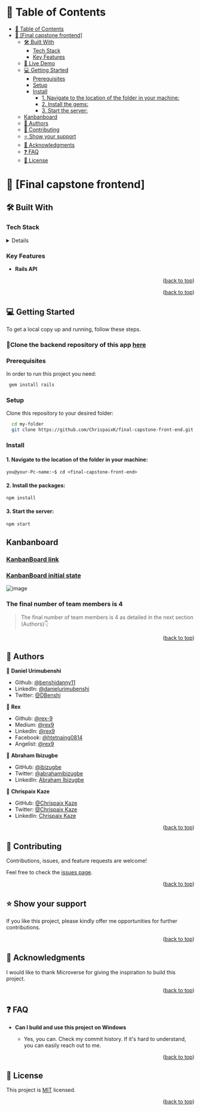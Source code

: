 # 📗 Table of Contents

- [📗 Table of Contents](#-table-of-contents)
- [📖 \[Final capstone frontend\] ](#-about-project-)
  - [🛠 Built With ](#-built-with-)
    - [Tech Stack ](#tech-stack-)
    - [Key Features ](#key-features-)
  - [🚀 Live Demo ](#-live-demo-)
  - [💻 Getting Started ](#-getting-started-)
    - [Prerequisites](#prerequisites)
    - [Setup](#setup)
    - [Install](#install)
      - [1. Navigate to the location of the folder in your machine:](#1-navigate-to-the-location-of-the-folder-in-your-machine)
      - [2. Install the gems:](#2-install-the-gems)
      - [3. Start the server:](#3-start-the-server)
  - [Kanbanboard](#-kanbanboard-)
  - [👥 Authors ](#-authors-)
  - [🤝 Contributing ](#-contributing-)
  - [⭐️ Show your support ](#️-show-your-support-)
  - [🙏 Acknowledgments ](#-acknowledgments-)
  - [❓ FAQ ](#-faq-)
  - [📝 License ](#-license-)

# 📖 [Final capstone frontend] <a name="about-project"></a>


## 🛠 Built With <a name="built-with"></a>

### Tech Stack <a name="tech-stack"></a>

<details>
  <ul>
    <li><a href="https://reactjs.org/">React js</a></li>
  </ul>
</details>

### Key Features <a name="key-features"></a>

- **Rails API**

<p align="right">(<a href="#readme-top">back to top</a>)</p>

<p align="right">(<a href="#readme-top">back to top</a>)</p>

## 💻 Getting Started <a name="getting-started"></a>

To get a local copy up and running, follow these steps.

### 📌Clone the backend repository of this app [here](https://github.com/Ibizugbe/car-valley-backend)

### Prerequisites

In order to run this project you need:

```sh
 gem install rails
```



### Setup

Clone this repository to your desired folder:

```sh
  cd my-folder
  git clone https://github.com/ChrispaixK/final-capstone-front-end.git
```

### Install

#### 1. Navigate to the location of the folder in your machine:

```
you@your-Pc-name:~$ cd <final-capstone-front-end>
```

#### 2. Install the packages:

```
npm install
```

#### 3. Start the server:

```
npm start
```

## Kanbanboard <a name="kanbanboard"></a>
### [KanbanBoard link](https://github.com/users/Ibizugbe/projects/2)

### [KanbanBoard initial state](https://github.com/Ibizugbe/car-valley-backend/issues/16#issue-1461801669)
![image](https://user-images.githubusercontent.com/71190715/206404938-f3b5b68a-2f7b-45e7-b75d-483f1a2be02f.png)

### The final number of team members is 4
> The final number of team members is 4 as detailed in the next section (Authors)👇

<p align="right">(<a href="#readme-top">back to top</a>)</p>

## 👥 Authors <a name="authors"></a>

👤 **Daniel Urimubenshi**

- Github: [@benshidanny11](https://github.com/benshidanny11/)
- LinkedIn: [@danielurimubenshi](https://www.linkedin.com/in/danielurimubenshi/)
- Twitter: [@DBenshi](https://twitter.com/DBenshi)

👤 **Rex**

- Github: [@rex-9](https://github.com/rex-9/)
- Medium: [@rex9](https://medium.com/rex9/)
- LinkedIn: [@rex9](https://www.linkedin.com/in/rex9/)
- Facebook: [@htetnaing0814](https://www.facebook.com/htetnaing0814)
- Angelist: [@rex9](https://angel.co/u/rex9)

👤 **Abraham Ibizugbe**

- GitHub: [@ibizugbe](https://github.com/ibizugbe)
- Twitter: [@abrahamibizugbe](https://twitter.com/abrahamibizugbe)
- LinkedIn: [Abraham Ibizugbe](https://linkedin.com/in/abrahamibizugbe)

👤 **Chrispaix Kaze**

- GitHub: [@Chrispaix Kaze](https://github.com/ChrispaixK)
- Twitter: [@Chrispaix Kaze](https://twitter.com/ChrispaixK)
- LinkedIn: [Chrispaix Kaze](https://www.linkedin.com/in/chrispaix-kaze-70445a175/)

<p align="right">(<a href="#readme-top">back to top</a>)</p>

## 🤝 Contributing <a name="contributing"></a>

Contributions, issues, and feature requests are welcome!

Feel free to check the [issues page](../../issues/).

<p align="right">(<a href="#readme-top">back to top</a>)</p>

## ⭐️ Show your support <a name="support"></a>

If you like this project, please kindly offer me opportunities for further contributions.

<p align="right">(<a href="#readme-top">back to top</a>)</p>

## 🙏 Acknowledgments <a name="acknowledgements"></a>

I would like to thank Microverse for giving the inspiration to build this project.

<p align="right">(<a href="#readme-top">back to top</a>)</p>

## ❓ FAQ <a name="faq"></a>

- **Can I build and use this project on Windows**

  - Yes, you can. Check my commit history. If it's hard to understand, you can easily reach out to me.

<p align="right">(<a href="#readme-top">back to top</a>)</p>

## 📝 License <a name="license"></a>

This project is [MIT](https://github.com/ChrispaixK/car-valley-front-end/blob/dev/MIT.md) licensed.

<p align="right">(<a href="#readme-top">back to top</a>)</p>

